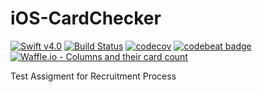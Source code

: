 # iOS-CardChecker

[![Swift v4.0](https://img.shields.io/badge/swift-v4.0-orange.svg)](https://developer.apple.com/library/content/documentation/Swift/Conceptual/Swift_Programming_Language/index.html)
[![Build Status](https://travis-ci.com/Drwalcore/NGuru-iOS-CardChecker.svg?token=pwXHY5CJ9wFh2N6qzKq4&branch=master)](https://travis-ci.com/Drwalcore/NGuru-iOS-CardChecker)
[![codecov](https://codecov.io/gh/Drwalcore/NGuru-iOS-CardChecker/branch/master/graph/badge.svg?token=MObKZs2LoQ)](https://codecov.io/gh/Drwalcore/NGuru-iOS-CardChecker)
[![codebeat badge](https://codebeat.co/badges/abe5c7e5-d94f-4a22-bd73-30e4ab8d89e4)](https://codebeat.co/a/michal-czerniakowski/projects/github-com-drwalcore-nguru-ios-cardchecker-master)
[![Waffle.io - Columns and their card count](https://badge.waffle.io/79897f63caeb144f64bbb7e12a21de97309d216a5e1793db7471c81f3466e6d7.svg?columns=all)](https://waffle.io/Drwalcore/NGuru-iOS-CardChecker)


Test Assigment for Recruitment Process
